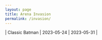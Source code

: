 ```yaml
---
layout: page
title: Arena Invasion
permalink: /invasion/
---
```


| Classic Batman | 2023-05-24 | 2023-05-31 |
